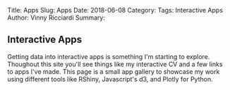 Title: Apps
Slug: Apps
Date: 2018-06-08
Category:
Tags: Interactive Apps
Author: Vinny Ricciardi
Summary:

## Interactive Apps

Getting data into interactive apps is something I'm starting to explore. Thoughout this site you'll see things like my interactive CV and a few links to apps I've made. This page is a small app gallery to showcase my work using different tools like RShiny, Javascript's d3, and Plotly for Python.



